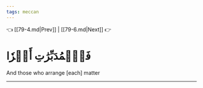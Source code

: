 ```yaml
---
tags: meccan
---
```


👈 [[79-4.md|Prev]] | [[79-6.md|Next]] 👉

# فَٱلۡمُدَبِّرَٰتِ أَمۡرٗا

And those who arrange [each] matter

---

